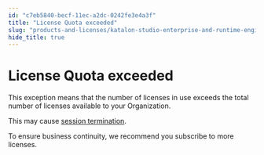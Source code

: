 ```yaml
---
id: "c7eb5840-becf-11ec-a2dc-0242fe3e4a3f"
title: "License Quota exceeded"
slug: "products-and-licenses/katalon-studio-enterprise-and-runtime-engine-licenses/troubleshoot/troubleshooting-activation-problem/license-quota-exceeded"
hide_title: true
---
```


# <a id="troubleshooting-6198" class="anchor_top_offset"/><a id="ariaid-title1" class="anchor_top_offset"/>License Quota exceeded

<p xmlns="http://www.w3.org/1999/xhtml" className="shortdesc"> </p> 
<section xmlns="http://www.w3.org/1999/xhtml" className="section condition"><p className="p" /></section> 
<div xmlns="http://www.w3.org/1999/xhtml" className="bodydiv troubleSolution"><section className="section cause"><p className="p">This exception means that the number of licenses in use exceeds the total number of licenses available to your Organization.</p><p className="p">This may cause <a className="xref j-external-link" href="https://docs.katalon.com/katalon-studio/docs/session-termination.html" target="_blank">session termination</a>.</p></section><section className="section remedy"><div className="li step p"><span className="ph cmd">To ensure business continuity, we recommend you subscribe to more licenses.</span></div></section></div>
